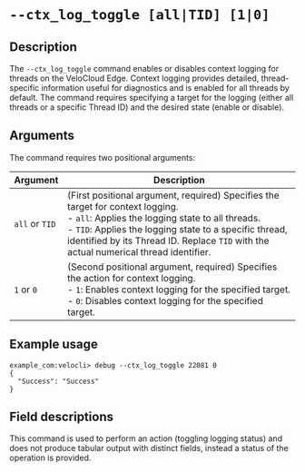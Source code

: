 #	`--ctx_log_toggle [all|TID] [1|0]`

##	Description
The `--ctx_log_toggle` command enables or disables context logging for threads on the VeloCloud Edge. Context logging provides detailed, thread-specific information useful for diagnostics and is enabled for all threads by default. The command requires specifying a target for the logging (either all threads or a specific Thread ID) and the desired state (enable or disable).

##  Arguments
The command requires two positional arguments:

| Argument         | Description                                                                                                                                                              |
|------------------|--------------------------------------------------------------------------------------------------------------------------------------------------------------------------|
| `all` or `TID`   | (First positional argument, required) Specifies the target for context logging. <br> - `all`: Applies the logging state to all threads. <br> - `TID`: Applies the logging state to a specific thread, identified by its Thread ID. Replace `TID` with the actual numerical thread identifier. |
| `1` or `0`       | (Second positional argument, required) Specifies the action for context logging. <br> - `1`: Enables context logging for the specified target. <br> - `0`: Disables context logging for the specified target. |

##  Example usage

```
example_com:velocli> debug --ctx_log_toggle 22081 0
{
  "Success": "Success"
}
```


##  Field descriptions
This command is used to perform an action (toggling logging status) and does not produce tabular output with distinct fields, instead a status of the operation is provided.